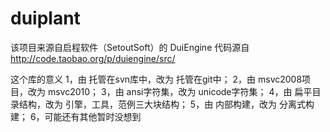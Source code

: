 duiplant
========
该项目来源自启程软件（SetoutSoft）的 DuiEngine
代码源自 http://code.taobao.org/p/duiengine/src/

这个库的意义
1，由 托管在svn库中，改为 托管在git中；
2，由 msvc2008项目，改为 msvc2010；
3，由 ansi字符集，改为 unicode字符集；
4，由 扁平目录结构，改为 引擎，工具，范例三大块结构；
5，由 内部构建，改为 分离式构建；
6，可能还有其他暂时没想到
